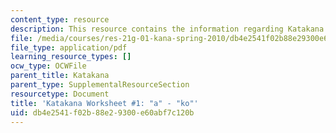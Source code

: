 ```yaml
---
content_type: resource
description: This resource contains the information regarding Katakana.
file: /media/courses/res-21g-01-kana-spring-2010/db4e2541f02b88e29300e60abf7c120b_MITRES_21G_01S10_k1.pdf
file_type: application/pdf
learning_resource_types: []
ocw_type: OCWFile
parent_title: Katakana
parent_type: SupplementalResourceSection
resourcetype: Document
title: 'Katakana Worksheet #1: "a" - "ko"'
uid: db4e2541-f02b-88e2-9300-e60abf7c120b
---
```

